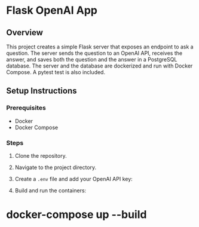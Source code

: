 # Flask OpenAI App

## Overview
This project creates a simple Flask server that exposes an endpoint to ask a question. The server sends the question to an OpenAI API, receives the answer, and saves both the question and the answer in a PostgreSQL database. The server and the database are dockerized and run with Docker Compose. A pytest test is also included.

## Setup Instructions

### Prerequisites
- Docker
- Docker Compose

### Steps   
1. Clone the repository.
2. Navigate to the project directory.
3. Create a `.env` file and add your OpenAI API key:

4. Build and run the containers:
# docker-compose up --build
